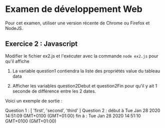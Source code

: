 # Examen de développement Web

Pour cet examen, utiliser une version récente de Chrome ou Firefox et NodeJS.

## Exercice 2 : Javascript

Modifier le fichier ex2.js et l'exécuter avec la commande `node ex2.js` pour qu'il affiche 

1. La variable question1 contiendra la liste des propriétés value du tableau data  

2. Afficher les variables question2Debut et question2Fin pour qu'il y ait 1 seconde de différence entre les 2 dates.

Voici un exemple de sortie :

Question 1 : [ 'first', 'second', 'third' ]
Question 2 :    début à Tue Jan 28 2020 14:51:09 GMT+0100 (GMT+01:00)
                fin à : Tue Jan 28 2020 14:51:10 GMT+0100 (GMT+01:00)

